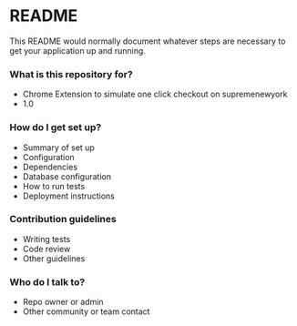 # README #

This README would normally document whatever steps are necessary to get your application up and running.

### What is this repository for? ###

* Chrome Extension to simulate one click checkout on supremenewyork
* 1.0

### How do I get set up? ###

* Summary of set up
* Configuration
* Dependencies
* Database configuration
* How to run tests
* Deployment instructions

### Contribution guidelines ###

* Writing tests
* Code review
* Other guidelines

### Who do I talk to? ###

* Repo owner or admin
* Other community or team contact